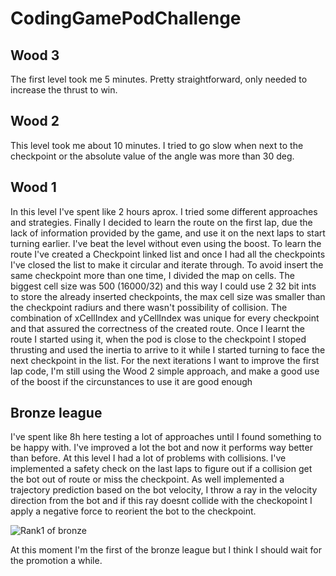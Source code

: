 # CodingGamePodChallenge

Wood 3
--------------------------------------------------------------------------------------------------------------------------------------------------------------------------------
The first level took me 5 minutes. Pretty straightforward, only needed to increase the thrust to win.

Wood 2
--------------------------------------------------------------------------------------------------------------------------------------------------------------------------------

This level took me about 10 minutes. I tried to go slow when next to the checkpoint or the absolute value of the angle was more than 30 deg.

Wood 1
--------------------------------------------------------------------------------------------------------------------------------------------------------------------------------
In this level I've spent like 2 hours aprox. I tried some different approaches and strategies. Finally I decided to learn the route on the first lap, due the lack of information provided by the game, and use it on the next laps to start turning earlier. I've beat the level without even using the boost.
To learn the route I've created a Checkpoint linked list and once I had all the checkpoints I've closed the list to make it circular and iterate through. To avoid insert the same checkpoint more than one time, I divided the map on cells. The biggest cell size was 500 (16000/32) and this way I could use 2 32 bit ints to store the already inserted checkpoints, the max cell size was smaller than the checkpoint radiurs and there wasn't possibility of collision. The combination of xCellIndex and yCellIndex was unique for every checkpoint and that assured the correctness of the created route.
Once I learnt the route I started using it, when the pod is close to the checkpoint I stoped thrusting and used the inertia to arrive to it while I started turning to face the next checkpoint in the list.
For the next iterations I want to improve the first lap code, I'm still using the Wood 2 simple approach, and make a good use of the boost if the circunstances to use it are good enough

Bronze league
--------------------------------------------------------------------------------------------------------------------------------------------------------------------------------
I've spent like 8h here testing a lot of approaches until I found something to be happy with.
I've improved a lot the bot and now it performs way better than before. At this level I had a lot of problems with collisions. I've implemented a safety check on the last laps to figure out if a collision get the bot out of route or miss the checkpoint. As well implemented a trajectory prediction based on the bot velocity, I throw a ray in the velocity direction from the bot and if this ray doesnt collide with the checkopoint I apply a negative force to reorient the bot to the checkpoint.

![Rank1 of bronze](https://user-images.githubusercontent.com/12461772/146348573-0f6caaa8-4b88-4bcd-8360-826e9237a6b0.PNG)


At this moment I'm the first of the bronze league but I think I should wait for the promotion a while.
